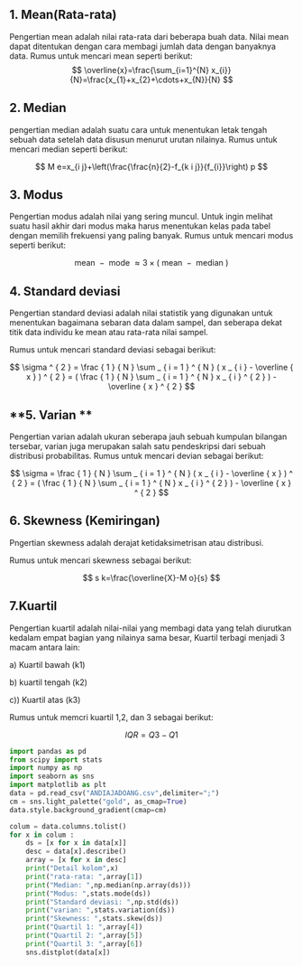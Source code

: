 ## **1. Mean(Rata-rata)**
Pengertian mean adalah nilai rata-rata dari beberapa buah data. Nilai mean dapat ditentukan dengan cara membagi jumlah data dengan banyaknya data.
Rumus untuk mencari mean seperti berikut:
$$
\overline{x}=\frac{\sum_{i=1}^{N} x_{i}}{N}=\frac{x_{1}+x_{2}+\cdots+x_{N}}{N}
$$

## **2. Median**

pengertian median adalah suatu cara untuk menentukan letak tengah sebuah data setelah data disusun menurut urutan nilainya.
Rumus untuk mencari median seperti berikut:

$$
M e=x_{i j}+\left(\frac{\frac{n}{2}-f_{k i j}}{f_{i}}\right) p
$$

## **3. Modus**

Pengertian modus adalah nilai yang sering muncul. Untuk ingin melihat suatu hasil akhir dari modus maka harus menentukan kelas pada tabel dengan memilih frekuensi yang paling banyak.
Rumus untuk mencari modus seperti berikut:

$$
\text { mean }-\text { mode } \approx 3 \times(\text { mean }-\text { median })
$$

## **4. Standard deviasi**

Pengertian standard deviasi adalah nilai statistik yang digunakan untuk menentukan bagaimana sebaran data dalam sampel, dan seberapa dekat titik data individu ke mean atau rata-rata nilai sampel.

Rumus untuk mencari standard deviasi sebagai berikut:

$$
\sigma ^ { 2 } = \frac { 1 } { N } \sum _ { i = 1 } ^ { N } ( x _ { i } - \overline { x } ) ^ { 2 } = ( \frac { 1 } { N } \sum _ { i = 1 } ^ { N } x _ { i } ^ { 2 } ) - \overline { x } ^ { 2 }
$$	

## **5. Varian **

Pengertian varian adalah ukuran seberapa jauh sebuah kumpulan bilangan tersebar, varian juga merupakan salah satu pendeskripsi dari sebuah distribusi probabilitas.
Rumus untuk mencari devian sebagai berikut:

$$
\sigma = \frac { 1 } { N } \sum _ { i = 1 } ^ { N } ( x _ { i } - \overline { x } ) ^ { 2 } = ( \frac { 1 } { N } \sum _ { i = 1 } ^ { N } x _ { i } ^ { 2 } ) - \overline { x } ^ { 2 }
$$

## **6. Skewness (Kemiringan)**

Pngertian skewness adalah derajat ketidaksimetrisan atau distribusi.

Rumus untuk mencari skewness sebagai berikut:

$$
s k=\frac{\overline{X}-M o}{s}
$$

## **7.Kuartil**
Pengertian kuartil adalah nilai-nilai yang membagi data yang telah diurutkan kedalam empat bagian yang nilainya sama besar, Kuartil terbagi menjadi 3 macam antara lain:

a) Kuartil bawah (k1)

b) kuartil tengah (k2)

c)) Kuartil atas (k3)

Rumus untuk memcri kuartil 1,2, dan 3 sebagai berikut:

$$
IQR=Q3−Q1
$$
```python
import pandas as pd
from scipy import stats
import numpy as np
import seaborn as sns
import matplotlib as plt
data = pd.read_csv("ANDIAJADOANG.csv",delimiter=";")
cm = sns.light_palette("gold", as_cmap=True)
data.style.background_gradient(cmap=cm)

colum = data.columns.tolist()
for x in colum :
    ds = [x for x in data[x]]
    desc = data[x].describe()
    array = [x for x in desc]
    print("Detail kolom",x)
    print("rata-rata: ",array[1])
    print("Median: ",np.median(np.array(ds)))
    print("Modus: ",stats.mode(ds))
    print("Standard deviasi: ",np.std(ds))
    print("varian: ",stats.variation(ds))
    print("Skewness: ",stats.skew(ds))
    print("Quartil 1: ",array[4])
    print("Quartil 2: ",array[5])
    print("Quartil 3: ",array[6])
    sns.distplot(data[x])
    
```



​    
